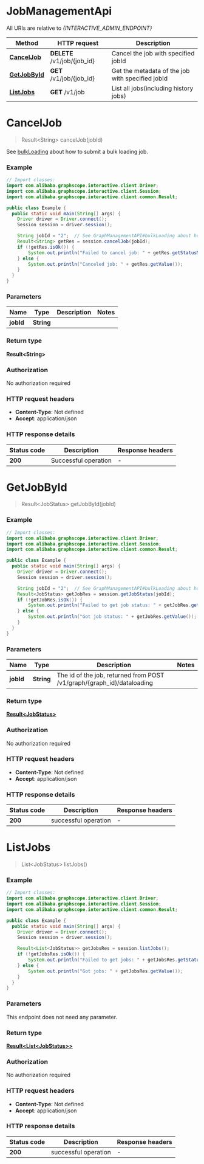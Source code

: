 # JobManagementApi

All URIs are relative to *{INTERACTIVE_ADMIN_ENDPOINT}*

| Method | HTTP request | Description |
|------------- | ------------- | -------------|
| [**CancelJob**](JobManagementApi.md#CancelJob) | **DELETE** /v1/job/{job_id} | Cancel the job with specified jobId |
| [**GetJobById**](JobManagementApi.md#GetJobById) | **GET** /v1/job/{job_id} | Get the metadata of the job with specified jobId |
| [**ListJobs**](JobManagementApi.md#ListJobs) | **GET** /v1/job | List all jobs(including history jobs) |


<a id="CancelJob"></a>
# **CancelJob**
> Result&lt;String&gt; cancelJob(jobId)

See [bulkLoading](GraphManagementApi.md#bulkloading) about how to submit a bulk loading job.


### Example
```java
// Import classes:
import com.alibaba.graphscope.interactive.client.Driver;
import com.alibaba.graphscope.interactive.client.Session;
import com.alibaba.graphscope.interactive.client.common.Result;

public class Example {
  public static void main(String[] args) {
    Driver driver = Driver.connect();
    Session session = driver.session();

    String jobId = "2";  // See GraphManagementAPI#bulkLoading about how to submit a bulk loading job
    Result<String> getRes = session.cancelJob(jobId);
    if (!getRes.isOk()) {
        System.out.println("Failed to cancel job: " + getRes.getStatusMessage());
    } else {
        System.out.println("Canceled job: " + getRes.getValue());
    }
  }
}
```

### Parameters

| Name | Type | Description  | Notes |
|------------- | ------------- | ------------- | -------------|
| **jobId** | **String**|  | |

### Return type

**Result&lt;String&gt;**

### Authorization

No authorization required

### HTTP request headers

 - **Content-Type**: Not defined
 - **Accept**: application/json

### HTTP response details
| Status code | Description | Response headers |
|-------------|-------------|------------------|
| **200** | Successful operation |  -  |

<a id="GetJobById"></a>
# **GetJobById**
> Result&lt;JobStatus&gt; getJobById(jobId)



### Example
```java
// Import classes:
import com.alibaba.graphscope.interactive.client.Driver;
import com.alibaba.graphscope.interactive.client.Session;
import com.alibaba.graphscope.interactive.client.common.Result;

public class Example {
  public static void main(String[] args) {
    Driver driver = Driver.connect();
    Session session = driver.session();

    String jobId = "2";  // See GraphManagementAPI#bulkLoading about how to submit a bulk loading job
    Result<JobStatus> getJobRes = session.getJobStatus(jobId);
    if (!getJobRes.isOk()) {
        System.out.println("Failed to get job status: " + getJobRes.getStatusMessage());
    } else {
        System.out.println("Got job status: " + getJobRes.getValue());
    }
  }
}
```

### Parameters

| Name | Type | Description  | Notes |
|------------- | ------------- | ------------- | -------------|
| **jobId** | **String**| The id of the job, returned from POST /v1/graph/{graph_id}/dataloading | |

### Return type

[**Result&lt;JobStatus&gt;**](JobStatus.md)

### Authorization

No authorization required

### HTTP request headers

 - **Content-Type**: Not defined
 - **Accept**: application/json

### HTTP response details
| Status code | Description | Response headers |
|-------------|-------------|------------------|
| **200** | successful operation |  -  |

<a id="ListJobs"></a>
# **ListJobs**
> List&lt;JobStatus&gt; listJobs()



### Example
```java
// Import classes:
import com.alibaba.graphscope.interactive.client.Driver;
import com.alibaba.graphscope.interactive.client.Session;
import com.alibaba.graphscope.interactive.client.common.Result;

public class Example {
  public static void main(String[] args) {
    Driver driver = Driver.connect();
    Session session = driver.session();

    Result<List<JobStatus>> getJobsRes = session.listJobs();
    if (!getJobsRes.isOk()) {
        System.out.println("Failed to get jobs: " + getJobsRes.getStatusMessage());
    } else {
        System.out.println("Got jobs: " + getJobsRes.getValue());
    }
  }
}
```

### Parameters
This endpoint does not need any parameter.

### Return type

[**Result&lt;List&lt;JobStatus&gt;&gt;**](JobStatus.md)

### Authorization

No authorization required

### HTTP request headers

 - **Content-Type**: Not defined
 - **Accept**: application/json

### HTTP response details
| Status code | Description | Response headers |
|-------------|-------------|------------------|
| **200** | successful operation |  -  |


